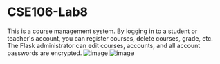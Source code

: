 # CSE106-Lab8

This is a course management system. By logging in to a student or teacher's account, you can register courses, delete courses, grade, etc. The Flask administrator can edit courses, accounts, and all account passwords are encrypted.
![image](https://github.com/dodoli33/CSE-106/assets/124644759/6dba32e0-ae81-4555-8b5e-436f96d6d2cb)
![image](https://github.com/dodoli33/CSE-106/assets/124644759/53b54cec-590d-4786-8cad-0ef29533608c)


